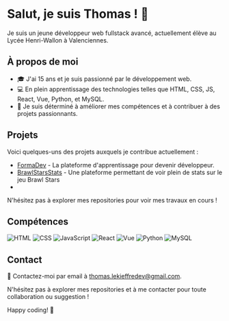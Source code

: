 # Salut, je suis Thomas ! 👋

Je suis un jeune développeur web fullstack avancé, actuellement élève au Lycée Henri-Wallon à Valenciennes.

## À propos de moi

- 🎓 J'ai 15 ans et je suis passionné par le développement web.
- 💻 En plein apprentissage des technologies telles que HTML, CSS, JS, React, Vue, Python, et MySQL.
- 🚀 Je suis déterminé à améliorer mes compétences et à contribuer à des projets passionnants.

## Projets

Voici quelques-uns des projets auxquels je contribue actuellement :

- [FormaDev](https://formadev.xyz) - La plateforme d'apprentissage pour devenir développeur.
- [BrawlStarsStats](soon) - Une plateforme permettant de voir plein de stats sur le jeu Brawl Stars
- 
N'hésitez pas à explorer mes repositories pour voir mes travaux en cours !

## Compétences

![HTML](https://img.shields.io/badge/HTML-Advanced-orange)
![CSS](https://img.shields.io/badge/CSS-Advanced-blue)
![JavaScript](https://img.shields.io/badge/JavaScript-Intermediate-yellow)
![React](https://img.shields.io/badge/React-Beginner-green)
![Vue](https://img.shields.io/badge/Vue-Beginner-brightgreen)
![Python](https://img.shields.io/badge/Python-Intermediate-blueviolet)
![MySQL](https://img.shields.io/badge/MySQL-Beginner-lightgrey)

## Contact

📧 Contactez-moi par email à [thomas.lekieffredev@gmail.com](mailto:thomas.lekieffredev@gmail.com).

N'hésitez pas à explorer mes repositories et à me contacter pour toute collaboration ou suggestion !

Happy coding! 🚀
